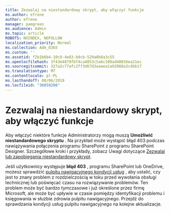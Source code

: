 ```yaml
---
title: Zezwalaj na niestandardowy skrypt, aby włączyć funkcje
ms.author: efrene
author: efrene
manager: pamgreen
ms.audience: Admin
ms.topic: article
ROBOTS: NOINDEX, NOFOLLOW
localization_priority: Normal
ms.collection: Adm_O365
ms.custom: ''
ms.assetid: f2b1b6b4-10c9-4e83-b9cb-529a0b8a3c55
ms.openlocfilehash: 3f43e4879fbf4ca4853c5a6c109ad48856ea21ec
ms.sourcegitcommit: 327a2c77afc2ff3d67d3aaaea1a92068a3c4bb1f
ms.translationtype: MT
ms.contentlocale: pl-PL
ms.lasthandoff: 08/06/2019
ms.locfileid: "36059298"
---
```

# <a name="allow-custom-script-to-enable-features"></a>Zezwalaj na niestandardowy skrypt, aby włączyć funkcje

Aby włączyć niektóre funkcje Administratorzy mogą muszą **Umożliwić niestandardowego skryptu** . Na przykład może wystąpić błąd 403 podczas nawiązywania połączenia programu SharePoint z programu SharePoint Designer. Szczegółowe kroki i przykłady, zobacz Uwagi dotyczące [Zezwalaj lub zapobiegania niestandardowy skrypt](https://docs.microsoft.com/sharepoint/allow-or-prevent-custom-script).

Jeśli użytkownicy występuje **błąd 403** , programu SharePoint lub OneDrive, możesz sprawdzić [pulpitu nawigacyjnego kondycji usług](https://admin.microsoft.com/AdminPortal/Home#/servicehealth) , aby ustalić, czy jest to znany problem z rozdzielczością w toku przed wywołania obsługi technicznej lub poświęcać czasu na rozwiązywanie problemów. Ten problem może być bardzo tymczasowe i już określone przez firmę Microsoft, ale może być upływie w czasie pomiędzy identyfikacji problemu i księgowania w służbie zdrowia pulpitu nawigacyjnego. Przejdź do sprawdzania kondycji usług pulpitu nawigacyjnego na kolejne aktualizacje.

